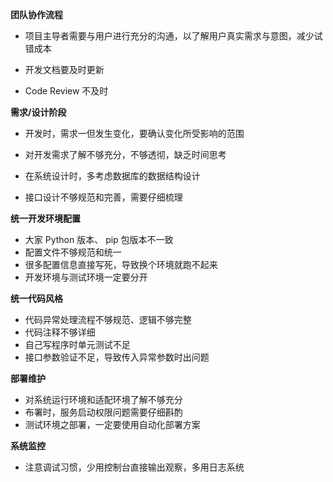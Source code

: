 **团队协作流程**

- 项目主导者需要与用户进行充分的沟通，以了解用户真实需求与意图，减少试错成本

- 开发文档要及时更新
- Code Review 不及时

**需求/设计阶段**

- 开发时，需求一但发生变化，要确认变化所受影响的范围
- 对开发需求了解不够充分，不够透彻，缺乏时间思考

- 在系统设计时，多考虑数据库的数据结构设计

- 接口设计不够规范和完善，需要仔细梳理

**统一开发环境配置**

- 大家 Python 版本、 pip 包版本不一致
- 配置文件不够规范和统一
- 很多配置信息直接写死，导致换个环境就跑不起来
- 开发环境与测试环境一定要分开

**统一代码风格**

- 代码异常处理流程不够规范、逻辑不够完整
- 代码注释不够详细
- 自己写程序时单元测试不足
- 接口参数验证不足，导致传入异常参数时出问题

**部署维护**

- 对系统运行环境和适配环境了解不够充分
- 布署时，服务启动权限问题需要仔细斟酌
- 测试环境之部署，一定要使用自动化部署方案

**系统监控**

- 注意调试习惯，少用控制台直接输出观察，多用日志系统
